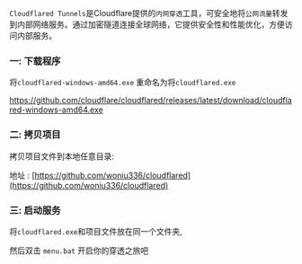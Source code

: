 `Cloudflared Tunnels`是Cloudflare提供的`内网穿透`工具，可安全地将`公网流量`转发到内部网络服务。通过加密隧道连接全球网络，它提供安全性和性能优化，方便访问内部服务。

### 一: 下载程序

将`cloudflared-windows-amd64.exe` 重命名为将`cloudflared.exe`


https://github.com/cloudflare/cloudflared/releases/latest/download/cloudflared-windows-amd64.exe


### 二: 拷贝项目

拷贝项目文件到本地任意目录:

地址 : [https://github.com/woniu336/cloudflared](https://github.com/woniu336/cloudflared)

### 三: 启动服务

将`cloudflared.exe`和项目文件放在同一个文件夹,

然后双击 `menu.bat` 开启你的穿透之旅吧


